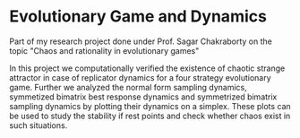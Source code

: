 # Evolutionary Game and Dynamics

Part of my research project done under Prof. Sagar Chakraborty on the topic "Chaos and rationality in evolutionary games"

In this project we computationally verified the existence of chaotic strange attractor in case of replicator dynamics for a four strategy evolutionary game. Further we analyzed the normal form sampling dynamics, symmetized bimatrix best response dynamics and symmetrized bimatrix sampling dynamics by plotting their dynamics on a simplex. These plots can be used to study the stability if rest points and check whether chaos exist in such situations.
